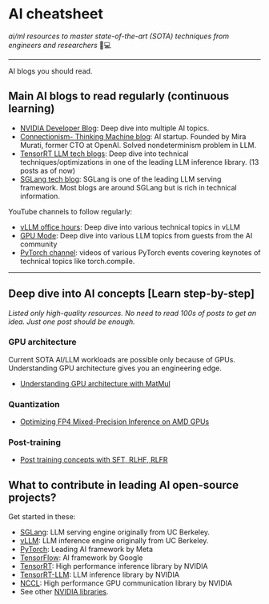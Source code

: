 # AI cheatsheet
*ai/ml resources to master state-of-the-art (SOTA) techniques from engineers and researchers* 🧠💻

---

AI blogs you should read.


## Main AI blogs to read regularly (continuous learning)

* [NVIDIA Developer Blog](https://developer.nvidia.com/blog/): Deep dive into multiple AI topics.
* [Connectionism- Thinking Machine blog](https://thinkingmachines.ai/blog/): AI startup. Founded by Mira Murati, former CTO at OpenAI. Solved nondeterminism problem in LLM.
* [TensorRT LLM tech blogs](https://github.com/NVIDIA/TensorRT-LLM/tree/main/docs/source/blogs/tech_blog): Deep dive into technical techniques/optimizations in one of the leading LLM inference library. (13 posts as of now)
* [SGLang tech blog](https://lmsys.org/blog/): SGLang is one of the leading LLM serving framework. Most blogs are around SGLang but is rich in technical information.

YouTube channels to follow regularly:

* [vLLM office hours](https://www.youtube.com/watch?v=uWQ489ONvng&list=PLbMP1JcGBmSHxp4-lubU5WYmJ9YgAQcf3): Deep dive into various technical topics in vLLM
* [GPU Mode](https://www.youtube.com/@GPUMODE/videos): Deep dive into various LLM topics from guests from the AI community
* [PyTorch channel](https://www.youtube.com/@PyTorch/videos): videos of various PyTorch events covering keynotes of technical topics like torch.compile.

---

## Deep dive into AI concepts [Learn step-by-step]
_Listed only high-quality resources. No need to read 100s of posts to get an idea. Just one post should be enough._

### GPU architecture

Current SOTA AI/LLM workloads are possible only because of GPUs. Understanding GPU architecture gives you an engineering edge.

* [Understanding GPU architecture with MatMul](https://www.aleksagordic.com/blog/matmul)

### Quantization

* [Optimizing FP4 Mixed-Precision Inference on AMD GPUs](https://lmsys.org/blog/2025-09-21-petit-amdgpu/)

### Post-training

* [Post training concepts with SFT, RLHF, RLFR](https://tokens-for-thoughts.notion.site/post-training-101)

## What to contribute in leading AI open-source projects?

Get started in these:

* [SGLang](https://github.com/sgl-project/sglang): LLM serving engine originally from UC Berkeley.
* [vLLM](https://github.com/vllm-project/vllm): LLM inference engine originally from UC Berkeley.
* [PyTorch](https://github.com/pytorch/pytorch): Leading AI framework by Meta
* [TensorFlow](https://github.com/tensorflow/tensorflow): AI framework by Google
* [TensorRT](https://github.com/NVIDIA/TensorRT): High performance inference library by NVIDIA
* [TensorRT-LLM](https://github.com/NVIDIA/TensorRT-LLM): LLM inference library by NVIDIA
* [NCCL](https://github.com/NVIDIA/nccl): High performance GPU communication library by NVIDIA
* See other [NVIDIA libraries](https://github.com/orgs/NVIDIA/repositories?language=&q=&sort=&type=all).
